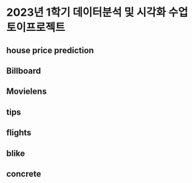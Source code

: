 # 2023년 1학기 데이터분석 및 시각화 수업 토이프로젝트

## house price prediction
## Billboard
## Movielens
## tips
## flights
## blike
## concrete
